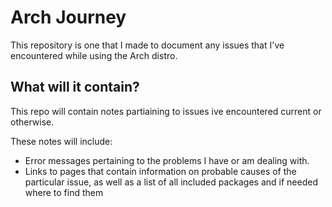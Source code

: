 # Arch Journey

This repository is one that I made to document any issues that I've encountered while using the Arch distro.

## What will it contain?

This repo will contain notes partiaining to issues ive encountered current or otherwise. 

These notes will include:
- Error messages pertaining to the problems I have or am dealing with.
- Links to pages that contain information on probable causes of the particular issue, as well as a list of all included packages and if needed where to find them
 
